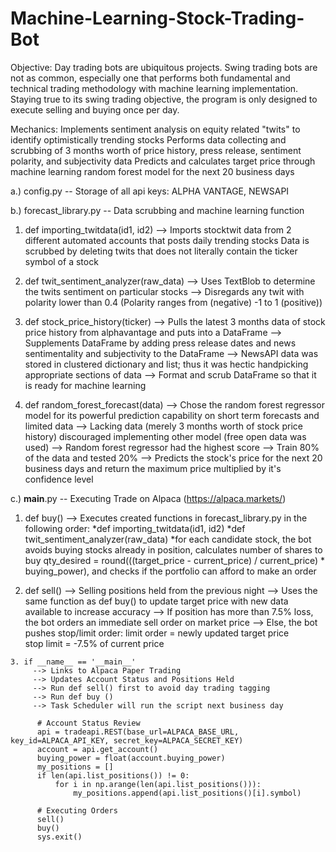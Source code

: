 # Machine-Learning-Stock-Trading-Bot
Objective: Day trading bots are ubiquitous projects. 
Swing trading bots are not as common, especially one that performs both fundamental and technical trading methodology with machine learning implementation. Staying true to its swing trading objective, the program is only designed to execute selling and buying once per day. 

Mechanics: Implements sentiment analysis on equity related "twits" to identify optimistically trending stocks
Performs data collecting and scrubbing of 3 months worth of price history, press release, sentiment polarity, and subjectivity data
Predicts and calculates target price through machine learning random forest model for the next 20 business days  

a.) config.py -- Storage of all api keys: ALPHA VANTAGE, NEWSAPI

b.) forecast_library.py -- Data scrubbing and machine learning function
  
  1. def importing_twitdata(id1, id2) 
      --> Imports stocktwit data from 2 different automated accounts that posts daily trending stocks 
          Data is scrubbed by deleting twits that does not literally contain the ticker symbol of a stock
  
  2. def twit_sentiment_analyzer(raw_data) 
      --> Uses TextBlob to determine the twits sentiment on particular stocks
      --> Disregards any twit with polarity lower than 0.4 (Polarity ranges from (negative) -1 to 1 (positive))
      
  3. def stock_price_history(ticker)
      --> Pulls the latest 3 months data of stock price history from alphavantage and puts into a DataFrame
      --> Supplements DataFrame by adding press release dates and news sentimentality and subjectivity to the DataFrame 
      --> NewsAPI data was stored in clustered dictionary and list; thus it was hectic handpicking appropriate sections of data
      --> Format and scrub DataFrame so that it is ready for machine learning
   
  4. def random_forest_forecast(data)
      --> Chose the random forest regressor model for its powerful prediction capability on short term forecasts and limited data
      --> Lacking data (merely 3 months worth of stock price history) discouraged implementing other model (free open data was used)
      --> Random forest regressor had the highest score
      --> Train 80% of the data and tested 20%
      --> Predicts the stock's price for the next 20 business days and return the maximum price multiplied by it's confidence level
         
c.) __main__.py -- Executing Trade on Alpaca (https://alpaca.markets/)
   
   1. def buy()
      --> Executes created functions in forecast_library.py in the following order:
          *def importing_twitdata(id1, id2) 
          *def twit_sentiment_analyzer(raw_data)
          *for each candidate stock, the bot avoids buying stocks already in position, calculates number of shares to buy
          qty_desired = round(((target_price - current_price) / current_price) * buying_power), and checks if the portfolio
          can afford to make an order
          
   2. def sell()
       --> Selling positions held from the previous night
       --> Uses the same function as def buy() to update target price with new data available to increase accuracy
       --> If position has more than 7.5% loss, the bot orders an immediate sell order on market price
       --> Else, the bot pushes stop/limit order: 
            limit order = newly updated target price  
            stop limit = -7.5% of current price

    3. if __name__ == '__main__'
         --> Links to Alpaca Paper Trading
         --> Updates Account Status and Positions Held
         --> Run def sell() first to avoid day trading tagging
         --> Run def buy () 
         --> Task Scheduler will run the script next business day
         
          # Account Status Review
          api = tradeapi.REST(base_url=ALPACA_BASE_URL, key_id=ALPACA_API_KEY, secret_key=ALPACA_SECRET_KEY)
          account = api.get_account()
          buying_power = float(account.buying_power)
          my_positions = []
          if len(api.list_positions()) != 0:
              for i in np.arange(len(api.list_positions())):
                  my_positions.append(api.list_positions()[i].symbol)

          # Executing Orders
          sell()
          buy()
          sys.exit()
       
   
    
    
          
      
